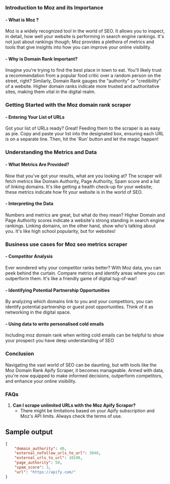 ### Introduction to Moz and its Importance

#### - What is Moz ?

Moz is a widely recognized tool in the world of SEO. It allows you to inspect, in detail, how well your website is performing in search engine rankings. It's not just about rankings though; Moz provides a plethora of metrics and tools that give insights into how you can improve your online visibility.

#### - Why is Domain Rank Important?

Imagine you're trying to find the best place in town to eat. You'll likely trust a recommendation from a popular food critic over a random person on the street, right? Similarly, Domain Rank gauges the "authority" or "credibility" of a website. Higher domain ranks indicate more trusted and authoritative sites, making them vital in the digital realm.

### Getting Started with the Moz domain rank scraper

#### - Entering Your List of URLs

Got your list of URLs ready? Great! Feeding them to the scraper is as easy as pie. Copy and paste your list into the designated box, ensuring each URL is on a separate line. Then, hit the 'Run' button and let the magic happen!

### Understanding the Metrics and Data

#### - What Metrics Are Provided?

Now that you've got your results, what are you looking at? The scraper will fetch metrics like Domain Authority, Page Authority, Spam score and a list of linking domains. It's like getting a health check-up for your website; these metrics indicate how fit your website is in the world of SEO.

#### - Interpreting the Data

Numbers and metrics are great, but what do they mean? Higher Domain and Page Authority scores indicate a website's strong standing in search engine rankings. Linking domains, on the other hand, show who's talking about you. It's like high school popularity, but for websites!

### Business use cases for Moz seo metrics scraper

#### - Competitor Analysis

Ever wondered why your competitor ranks better? With Moz data, you can peek behind the curtain. Compare metrics and identify areas where you can outperform them. It's like a friendly game of digital tug-of-war!

#### - Identifying Potential Partnership Opportunities

By analyzing which domains link to you and your competitors, you can identify potential partnership or guest post opportunities. Think of it as networking in the digital space.

#### - Using data to write personalised cold emails

Including moz domain rank when writing cold emails can be helpful to show your prospect you have deep understanding of SEO

### Conclusion

Navigating the vast world of SEO can be daunting, but with tools like the Moz Domain Rank Apify Scraper, it becomes manageable. Armed with data, you're now equipped to make informed decisions, outperform competitors, and enhance your online visibility.

### FAQs

1. **Can I scrape unlimited URLs with the Moz Apify Scraper?**
   - There might be limitations based on your Apify subscription and Moz's API limits. Always check the terms of use.

## Sample output 

```json
{
	"domain_authority": 40,
	"external_nofollow_urls_to_url": 3040,
	"external_urls_to_url": 10198,
	"page_authority": 50,
	"spam_score": 3,
	"url": "https://apify.com/"
}
```
